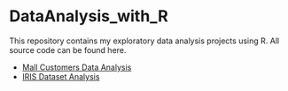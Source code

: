 # DataAnalysis_with_R
This repository contains my exploratory data analysis projects using R. All source code can be found here.

- [Mall Customers Data Analysis](http://rpubs.com/aparna_rvm/1098780)
- [IRIS Dataset Analysis](http://rpubs.com/aparna_rvm/1097907)
